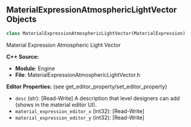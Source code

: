## MaterialExpressionAtmosphericLightVector Objects

```python
class MaterialExpressionAtmosphericLightVector(MaterialExpression)
```

Material Expression Atmospheric Light Vector

**C++ Source:**

- **Module**: Engine
- **File**: MaterialExpressionAtmosphericLightVector.h

**Editor Properties:** (see get_editor_property/set_editor_property)

- ``desc`` (str):  [Read-Write] A description that level designers can add (shows in the material editor UI).
- ``material_expression_editor_x`` (int32):  [Read-Write]
- ``material_expression_editor_y`` (int32):  [Read-Write]

<a id="unreal.MaterialExpressionBentNormalCustomOutput"></a>